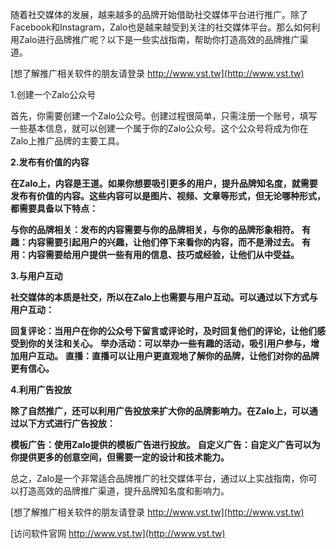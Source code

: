 随着社交媒体的发展，越来越多的品牌开始借助社交媒体平台进行推广。除了Facebook和Instagram，Zalo也是越来越受到关注的社交媒体平台。那么如何利用Zalo进行品牌推广呢？以下是一些实战指南，帮助你打造高效的品牌推广渠道。

[想了解推广相关软件的朋友请登录 http://www.vst.tw](http://www.vst.tw)

1.创建一个Zalo公众号

首先，你需要创建一个Zalo公众号。创建过程很简单，只需注册一个账号，填写一些基本信息，就可以创建一个属于你的Zalo公众号。这个公众号将成为你在Zalo上推广品牌的主要工具。

**2.发布有价值的内容**

**在Zalo上，内容是王道。如果你想要吸引更多的用户，提升品牌知名度，就需要发布有价值的内容。这些内容可以是图片、视频、文章等形式，但无论哪种形式，都需要具备以下特点：**

**与你的品牌相关：发布的内容需要与你的品牌相关，与你的品牌形象相符。**
**有趣：内容需要引起用户的兴趣，让他们停下来看你的内容，而不是滑过去。**
**有用：内容需要给用户提供一些有用的信息、技巧或经验，让他们从中受益。**

**3.与用户互动**

**社交媒体的本质是社交，所以在Zalo上也需要与用户互动。可以通过以下方式与用户互动：**

**回复评论：当用户在你的公众号下留言或评论时，及时回复他们的评论，让他们感受到你的关注和关心。**
**举办活动：可以举办一些有趣的活动，吸引用户参与，增加用户互动。**
**直播：直播可以让用户更直观地了解你的品牌，让他们对你的品牌更有信心。**

**4.利用广告投放**

**除了自然推广，还可以利用广告投放来扩大你的品牌影响力。在Zalo上，可以通过以下方式进行广告投放：**

**模板广告：使用Zalo提供的模板广告进行投放。**
**自定义广告：自定义广告可以为你提供更多的创意空间，但需要一定的设计和技术能力。**

总之，Zalo是一个非常适合品牌推广的社交媒体平台，通过以上实战指南，你可以打造高效的品牌推广渠道，提升品牌知名度和影响力。

[想了解推广相关软件的朋友请登录 http://www.vst.tw](http://www.vst.tw)


[访问软件官网 http://www.vst.tw](http://www.vst.tw)
